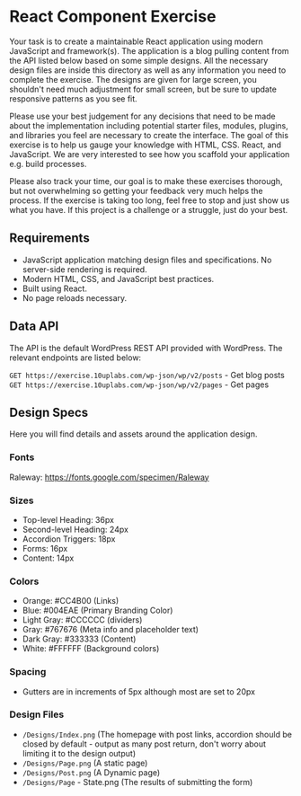 # React Component Exercise

Your task is to create a maintainable React application using modern JavaScript and framework(s). The application is a blog pulling content from the API listed below based on some simple designs. All the necessary design files are inside this directory as well as any information you need to complete the exercise. The designs are given for large screen, you shouldn't need much adjustment for small screen, but be sure to update responsive patterns as you see fit.

Please use your best judgement for any decisions that need to be made about the implementation including potential starter files, modules, plugins, and libraries you feel are necessary to create the interface. The goal of this exercise is to help us gauge your knowledge with HTML, CSS. React, and JavaScript. We are very interested to see how you scaffold your application e.g. build processes.

Please also track your time, our goal is to make these exercises thorough, but not overwhelming so getting your feedback very much helps the process. If the exercise is taking too long, feel free to stop and just show us what you have. If this project is a challenge or a struggle, just do your best.

## Requirements

* JavaScript application matching design files and specifications. No server-side rendering is required.
* Modern HTML, CSS, and JavaScript best practices.
* Built using React.
* No page reloads necessary.

## Data API

The API is the default WordPress REST API provided with WordPress. The relevant endpoints are listed below:

`GET https://exercise.10uplabs.com/wp-json/wp/v2/posts` - Get blog posts
`GET https://exercise.10uplabs.com/wp-json/wp/v2/pages` - Get pages

## Design Specs

Here you will find details and assets around the application design.

### Fonts

Raleway: https://fonts.google.com/specimen/Raleway

### Sizes

- Top-level Heading: 36px
- Second-level Heading: 24px
- Accordion Triggers: 18px
- Forms: 16px
- Content: 14px

### Colors
- Orange: #CC4B00 (Links)
- Blue: #004EAE (Primary Branding Color)
- Light Gray: #CCCCCC (dividers)
- Gray: #767676 (Meta info and placeholder text)
- Dark Gray: #333333 (Content)
- White: #FFFFFF (Background colors)

### Spacing

- Gutters are in increments of 5px although most are set to 20px

### Design Files

- `/Designs/Index.png` (The homepage with post links, accordion should be closed by default - output as many post return, don't worry about limiting it to the design output)
- `/Designs/Page.png` (A static page)
- `/Designs/Post.png` (A Dynamic page)
- `/Designs/Page` - State.png (The results of submitting the form)
